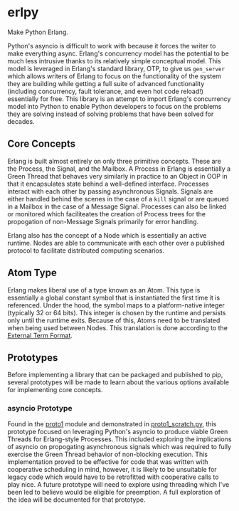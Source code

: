 # erlpy

Make Python Erlang.

Python's asyncio is difficult to work with because it forces the writer to make everything
async. Erlang's concurrency model has the potential to be much less intrusive thanks to its
relatively simple conceptual model. This model is leveraged in Erlang's standard library,
OTP, to give us `gen_server` which allows writers of Erlang to focus on the functionality
of the system they are building while getting a full suite of advanced functionality
(including concurrency, fault tolerance, and even hot code reload!) essentially for free. This
library is an attempt to import Erlang's concurrency model into Python to enable Python
developers to focus on the problems they are solving instead of solving problems that have
been solved for decades.

## Core Concepts

Erlang is built almost entirely on only three primitive concepts. These are the Process, the
Signal, and the Mailbox. A Process in Erlang is essentially a Green Thread that behaves very
similarly in practice to an Object in OOP in that it encapsulates state behind a well-defined
interface. Processes interact with each other by passing asynchronous Signals. Signals are
either handled behind the scenes in the case of a `kill` signal or are queued in a Mailbox
in the case of a Message Signal. Processes can also be linked or monitored which faciliteates
the creation of Process trees for the propogation of non-Message Signals primarily for error
handling.

Erlang also has the concept of a Node which is essentially an active runtime. Nodes are able
to communicate with each other over a published protocol to facilitate distributed computing
scenarios.

## Atom Type

Erlang makes liberal use of a type known as an Atom. This type is essentially a global constant
symbol that is instantiated the first time it is referenced. Under the hood, the symbol maps to
a platform-native integer (typically 32 or 64 bits). This integer is chosen by the runtime and
persists only until the runtime exits. Because of this, Atoms need to be translated when being
used between Nodes. This translation is done according to the
[External Term Format](https://www.erlang.org/doc/apps/erts/erl_ext_dist.html).

## Prototypes

Before implementing a library that can be packaged and published to pip, several prototypes
will be made to learn about the various options available for implementing core concepts.

### asyncio Prototype

Found in the [proto1](/proto1/) module and demonstrated in
[proto1_scratch.py](/proto1_scratch.py), this prototype focused on leveraging Python's asyncio
to produce viable Green Threads for Erlang-style Processes. This included exploring the
implications of asyncio on propogating asynchronous signals which was required to fully
exercise the Green Thread behavior of non-blocking execution. This implementation proved to be
effective for code that was written with cooperative scheduling in mind, however, it is likely
to be unsuitable for legacy code which would have to be retrofitted with cooperative calls to
play nice. A future prototype will need to explore using threading which I've been led to
believe would be eligible for preemption. A full exploration of the idea will be documented
for that prototype.
